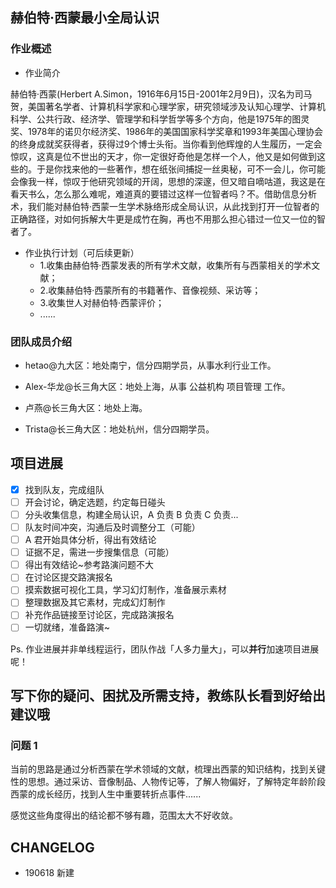 ## 赫伯特·西蒙最小全局认识

### 作业概述

- 作业简介

赫伯特·西蒙(Herbert A.Simon，1916年6月15日-2001年2月9日)，汉名为司马贺，美国著名学者、计算机科学家和心理学家，研究领域涉及认知心理学、计算机科学、公共行政、经济学、管理学和科学哲学等多个方向，他是1975年的图灵奖、1978年的诺贝尔经济奖、1986年的美国国家科学奖章和1993年美国心理协会的终身成就奖获得者，获得过9个博士头衔。当你看到他辉煌的人生履历，一定会惊叹，这真是位不世出的天才，你一定很好奇他是怎样一个人，他又是如何做到这些的。于是你找来他的一些著作，想在纸张间捕捉一丝奥秘，可不一会儿，你可能会像我一样，惊叹于他研究领域的开阔，思想的深邃，但又暗自嘀咕道，我这是在看天书么，怎么那么难呢，难道真的要错过这样一位智者吗？不。借助信息分析术，我们能对赫伯特·西蒙一生学术脉络形成全局认识，从此找到打开一位智者的正确路径，对如何拆解大牛更是成竹在胸，再也不用那么担心错过一位又一位的智者了。

- 作业执行计划（可后续更新）
    - 1.收集由赫伯特·西蒙发表的所有学术文献，收集所有与西蒙相关的学术文献；
    - 2.收集赫伯特·西蒙所有的书籍著作、音像视频、采访等；
    - 3.收集世人对赫伯特·西蒙评价；
    - ......

### 团队成员介绍

- hetao@九大区：地处南宁，信分四期学员，从事水利行业工作。

- Alex-华龙@长三角大区：地处上海，从事 公益机构 项目管理 工作。

- 卢燕@长三角大区：地处上海。

- Trista@长三角大区：地处杭州，信分四期学员。

## 项目进展

- [x] 找到队友，完成组队
- [ ] 开会讨论，确定选题，约定每日碰头
- [ ] 分头收集信息，构建全局认识，A 负责 B 负责 C 负责...
- [ ] 队友时间冲突，沟通后及时调整分工（可能）
- [ ] A 君开始具体分析，得出有效结论
- [ ] 证据不足，需进一步搜集信息（可能）
- [ ] 得出有效结论~参考路演问题不大
- [ ] 在讨论区提交路演报名
- [ ] 摸索数据可视化工具，学习幻灯制作，准备展示素材
- [ ] 整理数据及其它素材，完成幻灯制作
- [ ] 补充作品链接至讨论区，完成路演报名
- [ ] 一切就绪，准备路演~    

Ps. 作业进展并非单线程运行，团队作战「人多力量大」，可以**并行**加速项目进展呢！

## 写下你的疑问、困扰及所需支持，教练队长看到好给出建议哦

### 问题 1

当前的思路是通过分析西蒙在学术领域的文献，梳理出西蒙的知识结构，找到关键性的思想。通过采访、音像制品、人物传记等，了解人物偏好，了解特定年龄阶段西蒙的成长经历，找到人生中重要转折点事件......

感觉这些角度得出的结论都不够有趣，范围太大不好收敛。

## CHANGELOG

- 190618  新建